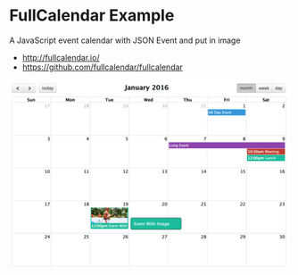 # FullCalendar Example
 A JavaScript event calendar with JSON Event and put in image
* http://fullcalendar.io/
* https://github.com/fullcalendar/fullcalendar

![ScreenShot](https://raw.githubusercontent.com/mzm-dev/full-calendar-example/master/ScreenShot.png)
